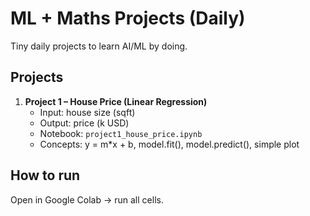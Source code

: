 # ML + Maths Projects (Daily)

Tiny daily projects to learn AI/ML by doing.

## Projects
1. **Project 1 – House Price (Linear Regression)**
   - Input: house size (sqft)
   - Output: price (k USD)
   - Notebook: `project1_house_price.ipynb`
   - Concepts: y = m*x + b, model.fit(), model.predict(), simple plot

## How to run
Open in Google Colab → run all cells.
